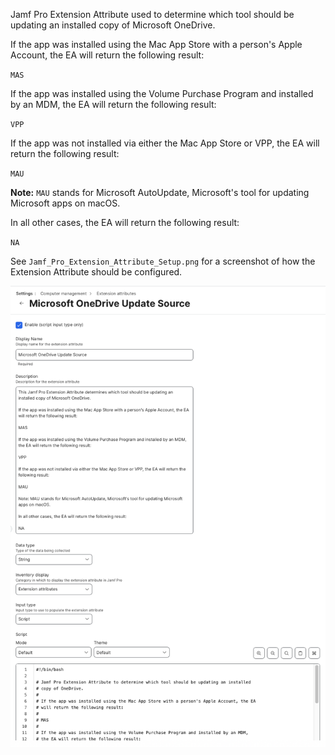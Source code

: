 Jamf Pro Extension Attribute used to determine which tool should be updating an installed
copy of Microsoft OneDrive.

If the app was installed using the Mac App Store with a person's Apple Account, the EA will return the following result:

`MAS`

If the app was installed using the Volume Purchase Program and installed by an MDM, the EA will return the following result:

`VPP`

If the app was not installed via either the Mac App Store or VPP, the EA will return the following result:

`MAU`

**Note:** `MAU` stands for Microsoft AutoUpdate, Microsoft's tool for updating Microsoft apps on macOS.

In all other cases, the EA will return the following result:

`NA`

See `Jamf_Pro_Extension_Attribute_Setup.png` for a screenshot of how the Extension Attribute should be configured.

![Jamf_Pro_Extension_Attribute_Setup.png](Jamf_Pro_Extension_Attribute_Setup.png)